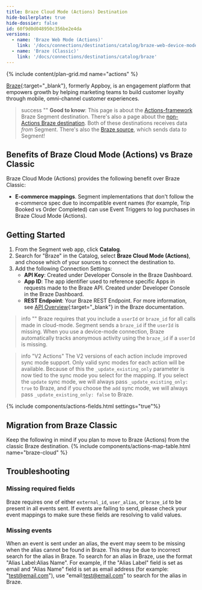```yaml
---
title: Braze Cloud Mode (Actions) Destination
hide-boilerplate: true
hide-dossier: false
id: 60f9d0d048950c356be2e4da
versions:
  - name: 'Braze Web Mode (Actions)'
    link: '/docs/connections/destinations/catalog/braze-web-device-mode-actions/'
  - name: 'Braze (Classic)'
    link: '/docs/connections/destinations/catalog/braze'
---
```

{% include content/plan-grid.md name="actions" %}

[Braze](https://www.braze.com/){:target="_blank"}, formerly Appboy, is an engagement platform that empowers growth by helping marketing teams to build customer loyalty through mobile, omni-channel customer experiences.

> success ""
> **Good to know**: This page is about the [Actions-framework](/docs/connections/destinations/actions/) Braze Segment destination. There's also a page about the [non-Actions Braze destination](/docs/connections/destinations/catalog/braze/). Both of these destinations receives data _from_ Segment. There's also the [Braze source](/docs/connections/sources/catalog/cloud-apps/braze//), which sends data _to_ Segment!

## Benefits of Braze Cloud Mode (Actions) vs Braze Classic

Braze Cloud Mode (Actions) provides the following benefit over Braze Classic:

- **E-commerce mappings**. Segment implementations that don't follow the e-commerce spec due to incompatible event names (for example, Trip Booked vs Order Completed) can use Event Triggers to log purchases in Braze Cloud Mode (Actions).

## Getting Started

1. From the Segment web app, click **Catalog**.
2. Search for "Braze" in the Catalog, select **Braze Cloud Mode (Actions)**, and choose which of your sources to connect the destination to.
3. Add the following Connection Settings:
   - **API Key**: Created under Developer Console in the Braze Dashboard.
   - **App ID**: The app identifier used to reference specific Apps in requests made to the Braze API. Created under Developer Console in the Braze Dashboard.
   - **REST Endpoint**: Your Braze REST Endpoint. For more information, see [API Overview](https://www.braze.com/docs/api/basics/){:target="_blank"} in the Braze documentation.

> info ""
> Braze requires that you include a `userId` or `braze_id` for all calls made in cloud-mode. Segment sends a `braze_id` if the `userId` is missing. When you use a device-mode connection, Braze automatically tracks anonymous activity using the `braze_id` if a `userId` is missing.

> info "V2 Actions"
> The V2 versions of each action include improved sync mode support. Only valid sync modes for each action will be available. Because of this the `_update_existing_only` parameter is now tied to the sync mode you select for the mapping. If you select the `update` sync mode, we will always pass `_update_existing_only: true` to Braze, and if you choose the `add` sync mode, we will always pass `_update_existing_only: false` to Braze.

{% include components/actions-fields.html settings="true"%}

## Migration from Braze Classic

Keep the following in mind if you plan to move to Braze (Actions) from the classic Braze destination.
{% include components/actions-map-table.html name="braze-cloud" %}

## Troubleshooting

### Missing required fields
Braze requires one of either `external_id`, `user_alias`, or `braze_id` to be present in all events sent. If events are failing to send, please check your event mappings to make sure these fields are resolving to valid values.

### Missing events
When an event is sent under an alias, the event may seem to be missing when the alias cannot be found in Braze. This may be due to incorrect search for the alias in Braze. To search for an alias in Braze, use the format "Alias Label:Alias Name". For example, if the "Alias Label" field is set as email and "Alias Name" field is set as email address (for example: "test@email.com"), use "email:test@email.com" to search for the alias in Braze.
